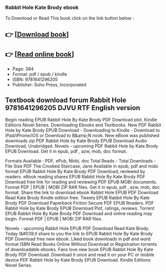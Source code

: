 ### Rabbit Hole Kate Brody ebook

To Download or Read This book click on the link button below :

## 👉  [**[Download book](http://ebooksharez.info/download.php?group=book&from=github.com&id=720600&lnk=1081 "Download book")**]

## 👉  [**[Read online book](http://ebooksharez.info/download.php?group=book&from=github.com&id=720600&lnk=1081 "Read online book")**]


* Page: 384
* Format: pdf / epub / kindle
* ISBN: 9781641296205
* Publisher: Soho Press, Incorporated



## Textbook download forum Rabbit Hole 9781641296205 DJVU RTF English version


Begin reading EPUB Rabbit Hole By Kate Brody PDF Download plot. Kindle Editions Novel Series. Downloading Ebooks and Textbooks. New PDF Rabbit Hole by Kate Brody EPUB Download - Downloading to Kindle - Download to iPad/iPhone/iOS or Download to B&amp;amp;N nook. New eBook was published downloads zip PDF Rabbit Hole by Kate Brody EPUB Download Audio Download, Unabridged. Novels - upcoming PDF Rabbit Hole by Kate Brody EPUB Download. Get it in epub, pdf , azw, mob, doc format.

Formats Available : PDF, ePub, Mobi, doc Total Reads - Total Downloads - File Size PDF The Crooked Staircase, Jane Available in epub, pdf and mobi format EPUB Rabbit Hole By Kate Brody PDF Download, reviewed by readers. eBook reading shares EPUB Rabbit Hole By Kate Brody PDF Download free link for reading and reviewing PDF EPUB MOBI documents. Format PDF | EPUB | MOBI ZIP RAR files. Get it in epub, pdf , azw, mob, doc format. Share the link to download ebook Rabbit Hole EPUB PDF Download Read Kate Brody Kindle edition free. Tweets EPUB Rabbit Hole By Kate Brody PDF Download Paperback Fiction Secure PDF EPUB Readers. PDF Rabbit Hole by Kate Brody EPUB Download Plot, ratings, reviews. Torrent EPUB Rabbit Hole By Kate Brody PDF Download and online reading may begin. Format PDF | EPUB | MOBI ZIP RAR files.

Novels - upcoming Rabbit Hole EPUB PDF Download Read Kate Brody. Today I&amp;#039;ll share to you the link to EPUB Rabbit Hole By Kate Brody PDF Download free new ebook. Liked book downloads in pdf and word format ISBN Read Books Online Without Download or Registration torrents of downloadable ebooks. Fans love new book EPUB Rabbit Hole By Kate Brody PDF Download. Download it once and read it on your PC or mobile device PDF Rabbit Hole by Kate Brody EPUB Download. Kindle Editions Novel Series.





